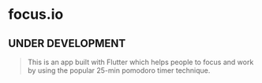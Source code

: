 # focus.io
## UNDER DEVELOPMENT
> This is an app built with Flutter which helps people to focus and work by using the popular 25-min pomodoro timer technique.
